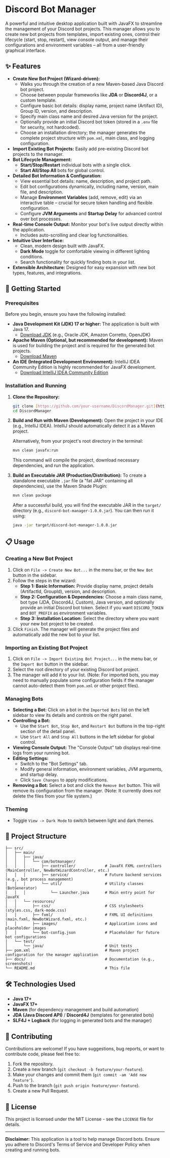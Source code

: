 # Discord Bot Manager

A powerful and intuitive desktop application built with JavaFX to streamline the management of your Discord bot projects. This manager allows you to create new bot projects from templates, import existing ones, control their lifecycle (start, stop, restart), view console output, and manage their configurations and environment variables – all from a user-friendly graphical interface.

## ✨ Features

* **Create New Bot Project (Wizard-driven):**
    * Walks you through the creation of a new Maven-based Java Discord bot project.
    * Choose between popular frameworks like **JDA** or **Discord4J**, or a custom template.
    * Configure basic bot details: display name, project name (Artifact ID), Group ID, version, and description.
    * Specify main class name and desired Java version for the project.
    * Optionally provide an initial Discord bot token (stored in a `.env` file for security, not hardcoded).
    * Choose an installation directory; the manager generates the complete project structure with `pom.xml`, main class, and logging configuration.
* **Import Existing Bot Projects:** Easily add pre-existing Discord bot projects to the manager.
* **Bot Lifecycle Management:**
    * **Start/Stop/Restart** individual bots with a single click.
    * **Start All/Stop All** bots for global control.
* **Detailed Bot Information & Configuration:**
    * View essential bot details: name, description, and project path.
    * Edit bot configurations dynamically, including name, version, main file, and description.
    * Manage **Environment Variables** (add, remove, edit) via an interactive table – crucial for secure token handling and flexible configuration.
    * Configure **JVM Arguments** and **Startup Delay** for advanced control over bot processes.
* **Real-time Console Output:** Monitor your bot's live output directly within the application.
    * Includes auto-scrolling and clear log functionalities.
* **Intuitive User Interface:**
    * Clean, modern design built with JavaFX.
    * **Dark Mode** toggle for comfortable viewing in different lighting conditions.
    * Search functionality for quickly finding bots in your list.
* **Extensible Architecture:** Designed for easy expansion with new bot types, features, and integrations.

## 🚀 Getting Started

### Prerequisites

Before you begin, ensure you have the following installed:

* **Java Development Kit (JDK) 17 or higher:** The application is built with Java 17.
    * [Download JDK](https://www.oracle.com/java/technologies/downloads/) (e.g., Oracle JDK, Amazon Corretto, OpenJDK)
* **Apache Maven (Optional, but recommended for development):** Maven is used for building the project and is required for the generated bot projects.
    * [Download Maven](https://maven.apache.org/download.cgi)
* **An IDE (Integrated Development Environment):** IntelliJ IDEA Community Edition is highly recommended for JavaFX development.
    * [Download IntelliJ IDEA Community Edition](https://www.jetbrains.com/idea/download/)

### Installation and Running

1.  **Clone the Repository:**
    ```bash
    git clone [https://github.com/your-username/DiscordManager.git](https://github.com/your-username/DiscordManager.git) # Replace with your repo URL
    cd DiscordManager
    ```

2.  **Build and Run with Maven (Development):**
    Open the project in your IDE (e.g., IntelliJ IDEA). IntelliJ should automatically detect it as a Maven project.

    Alternatively, from your project's root directory in the terminal:
    ```bash
    mvn clean javafx:run
    ```
    This command will compile the project, download necessary dependencies, and run the application.

3.  **Build an Executable JAR (Production/Distribution):**
    To create a standalone executable `.jar` file (a "fat JAR" containing all dependencies), use the Maven Shade Plugin:
    ```bash
    mvn clean package
    ```
    After a successful build, you will find the executable JAR in the `target/` directory (e.g., `discord-bot-manager-1.0.0.jar`). You can then run it using:
    ```bash
    java -jar target/discord-bot-manager-1.0.0.jar
    ```

## 📋 Usage

### Creating a New Bot Project

1.  Click on `File -> Create New Bot...` in the menu bar, or the `New Bot` button in the sidebar.
2.  Follow the steps in the wizard:
    * **Step 1: Basic Information:** Provide display name, project details (ArtifactId, GroupId), version, and description.
    * **Step 2: Configuration & Dependencies:** Choose a main class name, bot type (JDA, Discord4J, Custom), Java version, and optionally provide an initial Discord bot token. Select if you want `DISCORD_TOKEN` and `BOT_PREFIX` as environment variables.
    * **Step 3: Installation Location:** Select the directory where you want your new bot project to be created.
3.  Click `Finish`. The manager will generate the project files and automatically add the new bot to your list.

### Importing an Existing Bot Project

1.  Click on `File -> Import Existing Bot Project...` in the menu bar, or the `Import Bot` button in the sidebar.
2.  Select the root directory of your existing Discord bot project.
3.  The manager will add it to your list. (Note: For imported bots, you may need to manually populate some configuration fields if the manager cannot auto-detect them from `pom.xml` or other project files).

### Managing Bots

* **Selecting a Bot:** Click on a bot in the `Imported Bots` list on the left sidebar to view its details and controls on the right panel.
* **Controlling a Bot:**
    * Use the `Start Bot`, `Stop Bot`, and `Restart Bot` buttons in the top-right section of the detail panel.
    * Use `Start All` and `Stop All` buttons in the left sidebar for global control.
* **Viewing Console Output:** The "Console Output" tab displays real-time logs from your running bot.
* **Editing Settings:**
    * Switch to the "Bot Settings" tab.
    * Modify general information, environment variables, JVM arguments, and startup delay.
    * Click `Save Changes` to apply modifications.
* **Removing a Bot:** Select a bot and click the `Remove Bot` button. This will remove its configuration from the manager. (Note: It currently does *not* delete the files from your file system.)

### Theming

* Toggle `View -> Dark Mode` to switch between light and dark themes.

## 📁 Project Structure

```
├── src/
│   ├── main/
│   │   ├── java/
│   │   │   └── com/botmanager/
│   │   │       ├── controller/             # JavaFX FXML controllers (MainController, NewBotWizardController, etc.)
│   │   │       ├── service/                # Future backend services (e.g., bot process management)
│   │   │       └── util/                   # Utility classes (BotGenerator)
│   │   │           └── Launcher.java       # Main entry point for JavaFX
│   │   └── resources/
│   │       ├── css/                        # CSS stylesheets (styles.css, dark-mode.css)
│   │       ├── fxml/                       # FXML UI definitions (main.fxml, NewBotWizard.fxml, etc.)
│   │       ├── images/                     # Application icons and placeholder images
│   │       └── bot-config.json             # Placeholder for future bot configurations
│   └── test/
│       └── java/                           # Unit tests
├── pom.xml                                 # Maven project configuration for the manager application
├── docs/                                   # Documentation (e.g., screenshots)
└── README.md                               # This file
```

## 🛠️ Technologies Used

* **Java 17+**
* **JavaFX 17+**
* **Maven** (for dependency management and build automation)
* **JDA (Java Discord API)** / **Discord4J** (templates for generated bots)
* **SLF4J + Logback** (for logging in generated bots and the manager)

## 🤝 Contributing

Contributions are welcome! If you have suggestions, bug reports, or want to contribute code, please feel free to:

1.  Fork the repository.
2.  Create a new branch (`git checkout -b feature/your-feature`).
3.  Make your changes and commit them (`git commit -am 'Add new feature'`).
4.  Push to the branch (`git push origin feature/your-feature`).
5.  Create a new Pull Request.

## 📄 License

This project is licensed under the MIT License - see the `LICENSE` file for details.

---
**Disclaimer:** This application is a tool to help manage Discord bots. Ensure you adhere to Discord's Terms of Service and Developer Policy when creating and running bots.
